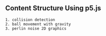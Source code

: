 ## Content Structure Using p5.js
```
1. collision detection
2. ball movement with gravity
3. perlin noise 2D graphics

```


